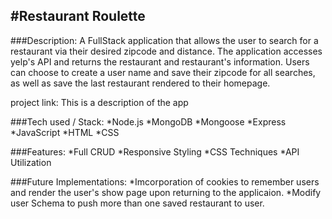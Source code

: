 
#Restaurant Roulette
----

###Description:
A FullStack application that allows the user to search for a restaurant via their desired zipcode and distance.  The application accesses yelp's API and returns the restaurant and restaurant's information. Users can choose to create a user name and save their zipcode for all searches, as well as save the last restaurant rendered to their homepage. 

project link:
This is a description of the app

###Tech used / Stack:
*Node.js
*MongoDB
*Mongoose
*Express
*JavaScript
*HTML
*CSS

###Features:
*Full CRUD
*Responsive Styling
*CSS Techniques
*API Utilization

###Future Implementations:
*Imcorporation of cookies to remember users and render the user's show page upon returning to the applicaion.
*Modify user Schema to push more than one saved restaurant to user.
